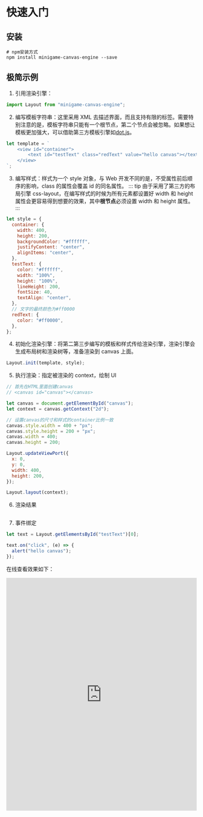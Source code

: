 # 快速入门

## 安装

```shell
# npm安装方式
npm install minigame-canvas-engine --save
```

## 极简示例

1. 引用渲染引擎：

```js
import Layout from "minigame-canvas-engine";
```

2. 编写模板字符串：这里采用 XML 去描述界面，而且支持有限的标签。需要特别注意的是，模板字符串只能有一个根节点，第二个节点会被忽略。如果想让模板更加强大，可以借助第三方模板引擎如[dot.js](https://olado.github.io/doT/index.html)。

```js
let template = `
    <view id="container">
        <text id="testText" class="redText" value="hello canvas"></text>
    </view>
`;
```

3. 编写样式：样式为一个 style 对象，与 Web 开发不同的是，不受属性前后顺序的影响，class 的属性会覆盖 id 的同名属性。
   ::: tip
   由于采用了第三方的布局引擎 css-layout，在编写样式的时候为所有元素都设置好 width 和 height 属性会更容易得到想要的效果，其中**根节点**必须设置 width 和 height 属性。
   :::

```js
let style = {
  container: {
    width: 400,
    height: 200,
    backgroundColor: "#ffffff",
    justifyContent: "center",
    alignItems: "center",
  },
  testText: {
    color: "#ffffff",
    width: "100%",
    height: "100%",
    lineHeight: 200,
    fontSize: 40,
    textAlign: "center",
  },
  // 文字的最终颜色为#ff0000
  redText: {
    color: "#ff0000",
  },
};
```

4. 初始化渲染引擎：将第二第三步编写的模板和样式传给渲染引擎，渲染引擎会生成布局树和渲染树等，准备渲染到 canvas 上面。

```js
Layout.init(template, style);
```

5. 执行渲染：指定被渲染的 context，绘制 UI

```js
// 首先在HTML里面创建canvas
// <canvas id="canvas"></canvas>

let canvas = document.getElementById("canvas");
let context = canvas.getContext("2d");

// 设置canvas的尺寸和样式的container比例一致
canvas.style.width = 400 + "px";
canvas.style.height = 200 + "px";
canvas.width = 400;
canvas.height = 200;

Layout.updateViewPort({
  x: 0,
  y: 0,
  width: 400,
  height: 200,
});

Layout.layout(context);
```

6. 渲染结果

<img :src="$withBase('/imgs/hello.jpg')" width=300>

7. 事件绑定

```js
let text = Layout.getElementsById("testText")[0];

text.on("click", (e) => {
  alert("hello canvas");
});
```
在线查看效果如下：
<iframe height="615.2017211914062" style="width: 100%;" scrolling="no" title="Layout Hello Canvas" src="https://codepen.io/yuanzm/embed/VwEeLKw?default-tab=html%2Cresult&editable=true" frameborder="no" loading="lazy" allowtransparency="true" allowfullscreen="true">
  See the Pen <a href="https://codepen.io/yuanzm/pen/VwEeLKw">
  Layout Hello Canvas</a> by yuanzm (<a href="https://codepen.io/yuanzm">@yuanzm</a>)
  on <a href="https://codepen.io">CodePen</a>.
</iframe>
